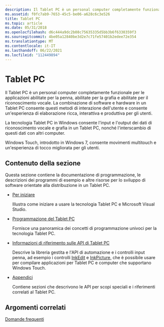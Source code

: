 ```yaml
---
description: Il Tablet PC è un personal computer completamente funzionale per le applicazioni abilitate per la penna, abilitate per la grafia e abilitate per il riconoscimento vocale.
ms.assetid: f0fc7ab9-7653-45c5-be06-a628c6c3e526
title: Tablet PC
ms.topic: article
ms.date: 05/31/2018
ms.openlocfilehash: d6c444a9dc2b08c75635335d5bb3b6f6330359f3
ms.sourcegitcommit: 4be05a12840be3d2e7c71fe57401b2edee72e354
ms.translationtype: MT
ms.contentlocale: it-IT
ms.lasthandoff: 06/22/2021
ms.locfileid: "112449894"
---
```

# <a name="tablet-pc"></a>Tablet PC

Il Tablet PC è un personal computer completamente funzionale per le applicazioni abilitate per la penna, abilitate per la grafia e abilitate per il riconoscimento vocale. La combinazione di software e hardware in un Tablet PC consente questi metodi di interazione dell'utente e consente un'esperienza di elaborazione ricca, interattiva e produttiva per gli utenti.

La tecnologia Tablet PC in Windows consente l'input e l'output dei dati di riconoscimento vocale e grafia in un Tablet PC, nonché l'interscambio di questi dati con altri computer.

Windows Touch, introdotto in Windows 7, consente movimenti multitouch e un'esperienza di tocco migliorata per gli utenti.

## <a name="in-this-section"></a>Contenuto della sezione

Questa sezione contiene la documentazione di programmazione, le descrizioni dei programmi di esempio e altre risorse per lo sviluppo di software orientate alla distribuzione in un Tablet PC.

-   [Per iniziare](getting-started.md)

    Illustra come iniziare a usare la tecnologia Tablet PC e Microsoft Visual Studio.

-   [Programmazione del Tablet PC](programming-the-tablet-pc.md)

    Fornisce una panoramica dei concetti di programmazione univoci per la tecnologia Tablet PC.

-   [Informazioni di riferimento sulle API di Tablet PC](tablet-pc-api-reference.md)

    Descrive la libreria gestita e l'API di automazione e i controlli input penna, ad esempio i controlli [InkEdit](inkedit-control-reference.md) e [InkPicture,](inkpicture-control-reference.md) che è possibile usare per compilare applicazioni per Tablet PC e computer che supportano Windows Touch.

-   [Appendici](appendices.md)

    Contiene sezioni che descrivono le API per scopi speciali e i riferimenti correlati al Tablet PC.

## <a name="related-topics"></a>Argomenti correlati

<dl> <dt>

[Domande frequenti](frequently-asked-questions.yml)
</dt> </dl>

 

 



